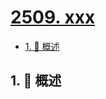 # [2509. xxx](https://github.com/Tdahuyou/TNotes.leetcode/tree/main/notes/2509.%20xxx)

<!-- region:toc -->

- [1. 📝 概述](#1--概述)

<!-- endregion:toc -->

## 1. 📝 概述
